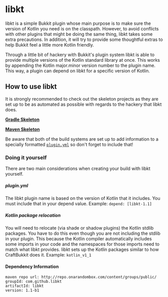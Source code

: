 # libkt
libkt is a simple Bukkit plugin whose main purpose is to make sure the version of Kotlin
you need is on the classpath. However, to avoid conflicts with other plugins that might
be doing the same thing, libkt takes some extra precautions. In addition, it will try to
provide some thoughtful extras to help Bukkit feel a little more Kotlin friendly.

Through a little bit of hackery with Bukkit's plugin system libkt is able to provide
multiple versions of the Kotlin standard library at once. This works by appending the
Kotlin major.minor version number to the plugin name. This way, a plugin can depend on
libkt for a specific version of Kotlin.

## How to use libkt
It is strongly recommended to check out the skeleton projects as they are set up to be as
automated as possible with regards to the hackery that libkt does.

[**Gradle Skeleton**](src/examples/gradle)

[**Maven Skeleton**](src/examples/maven)

Be aware that both of the build systems are set up to add information to a specially 
formatted [`plugin.yml`](src/examples/gradle/src/main/resources/plugin.yml) so don't forget
to include that!

### Doing it yourself
There are two main considerations when creating your build with libkt yourself.

##### plugin.yml
The libkt plugin name is based on the version of Kotlin that it includes. You must include
that in your depend value. Example: `depend: [libkt-1.1]`

##### Kotlin package relocation
You will need to relocate (via shade or shadow plugins) the Kotlin stdlib packages. You
have to do this even though you are not including the stdlib in your plugin. This because
the Kotlin compiler automatically includes some imports in your code and the namespaces
for those imports need to match what libkt provides. libkt sets up the Kotlin packages
similar to how CraftBukkit does it. Example: `kotlin_v1_1`

#### Dependency Information
```
maven repo url: http://repo.onarandombox.com/content/groups/public/
groupId: com.github.libkt
artifactId: libkt
version: 1.1-b1
```